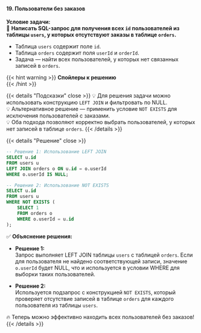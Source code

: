 #### 19. Пользователи без заказов


**Условие задачи:**  
📌 **Написать SQL-запрос для получения всех `id` пользователей из таблицы `users`, у которых отсутствуют заказы в таблице `orders`.**  

- Таблица `users` содержит поле `id`.  
- Таблица `orders` содержит поля `userId` и `orderId`.  
- Задача — найти всех пользователей, у которых нет связанных записей в `orders`.

{{< hint warning >}}
**Спойлеры к решению**  
{{< /hint >}}

{{< details "Подсказки" close >}}
💡 Для решения задачи можно использовать конструкцию `LEFT JOIN` и фильтровать по NULL.  
💡 Альтернативное решение — применить условие `NOT EXISTS` для исключения пользователей с заказами.  
💡 Оба подхода позволяют корректно выбрать пользователей, у которых нет записей в таблице `orders`.
{{< /details >}}

{{< details "Решение" close >}}

```sql
-- Решение 1: Использование LEFT JOIN
SELECT u.id
FROM users u
LEFT JOIN orders o ON u.id = o.userId
WHERE o.userId IS NULL;

-- Решение 2: Использование NOT EXISTS
SELECT u.id
FROM users u
WHERE NOT EXISTS (
    SELECT 1 
    FROM orders o 
    WHERE o.userId = u.id
);
````

✅ **Объяснение решения:**

- **Решение 1:**  
    Запрос выполняет LEFT JOIN таблицы `users` с таблицей `orders`. Если для пользователя не найдено соответствующей записи, значение `o.userId` будет NULL, что и используется в условии WHERE для выборки таких пользователей.
    
- **Решение 2:**  
    Используется подзапрос с конструкцией `NOT EXISTS`, который проверяет отсутствие записей в таблице `orders` для каждого пользователя из таблицы `users`.
    

🔥 Теперь можно эффективно находить всех пользователей без заказов! {{< /details >}}